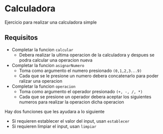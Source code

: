 # Calculadora

Ejercicio para realizar una calculadora simple

## Requisitos
- Completar la funcion `calcular`
  - Debera realizar la ultima operacion de la calculadora y despues se podra calcular una operacion nueva
- Completar la funcion `asignarNumero`
  - Toma como argumento el numero presionado `(0,1,2,3...9)`
  - Cada que se le presione un numero debera concatenarlo para poder ralizar una operacion
- Completar la funcion `operacion`
  - Toma como argumento el operador presionado `(+, -, /, *)`
  - Cada que se presione un operador debera aceptar los siguientes numeros para realizar la operacion dicha operacion

Hay dos funciones que les ayudara a lo siguiente
- Si requieren establecer el valor del input, usan `establecer`
- Si requieren limpiar el input, usan `limpiar`